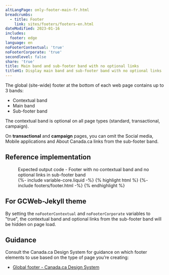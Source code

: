 ```yaml
---
altLangPage: only-footer-main-fr.html
breadcrumbs:
  - title: Footer
    link: sites/footers/footers-en.html
dateModified: 2023-01-16
includes:
  footer: edge
language: en
noFooterContextual: 'true'
noFooterCorporate: 'true'
secondlevel: false
share: 'true'
title: Main band and sub-footer band with no optional links
titleH1: Display main band and sub-footer band with no optional links
---
```

<div class="wb-prettify all-pre hide"></div>

The global (site-wide) footer at the bottom of each web page contains up to 3 bands:

* Contextual band
* Main band
* Sub-footer band

The contextual band is optional on all page types (standard, transactional, campaign).

On **transactional** and **campaign** pages, you can omit the Social media, Mobile applications and About Canada.ca links from the sub-footer band.

## Reference implementation

<figure>
  <figcaption class="h3">Expected output code - Footer with no contextual band and no optional links in sub-footer band</figcaption>
{%- include variable-core.liquid -%}
{% highlight html %}
	{%- include footers/footer.html -%}
{% endhighlight %}
</figure>

## For GCWeb-Jekyll theme

By setting the `noFooterContextual` and `noFooterCorporate` variables to "true", the contextual band and optional links from the sub-footer band will be hidden on page load.</p>

## Guidance

Consult the Canada.ca Design System for guidance on which footer elements to use based on the type of page you’re creating:

* [Global footer - Canada.ca Design System](https://design.canada.ca/common-design-patterns/site-footer.html)